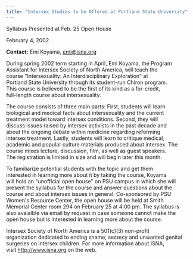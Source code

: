 ```yaml
---
title: "Intersex Studies to be Offered at Portland State University"
---
```


  
Syllabus Presented at Feb. 25 Open House  


  
February 4, 2002  


  
<b class=dr>Contact:</b> Emi Koyama, <emi@isna.org>  


  
During spring 2002 term starting in April, Emi Koyama, the Program  
Assistant for Intersex Society of North America, will teach the  
course "Intersexuality: An Interdisciplinary Exploration" at  
Portland State University through its student-run Chiron program.  
This course is believed to be the first of its kind as a for-credit,  
full-length course about intersexuality.  


  
The course consists of three main parts: First, students will learn  
biological and medical facts about intersexuality and the current  
treatment model toward intersex conditions. Second, they will  
discuss issues raised by intersex activists in the past decade and  
about the ongoing debate within medicine regarding reforming  
intersex treatment. Lastly, students will learn to critique medical,  
academic and popular culture materials produced about intersex. The  
course mixes lecture, discussion, film, as well as guest speakers.  
The registration is limited in size and will begin later this month.  


  
To familiarize potential students with the topic and get them  
interested in learning more about it by taking the course, Koyama  
will hold an "unofficial open house" on PSU campus in which she will  
present the syllabus for the course and answer questions about the  
course and about intersex issues in general. Co-sponsored by PSU  
Women's Resource Center, the open house will be held at Smith  
Memorial Center room 294 on February 25 at 4:00 pm. The syllabus is  
also avaialble via email by request in case someone cannot make the  
open house but is interested in learning more about the course.  


  
Intersex Society of North America is a 501(c)(3) non-profit  
organization dedicated to ending shame, secrecy and unwanted genital  
surgeries on intersex children. For more information about ISNA,  
visit http://www.isna.org on the web.